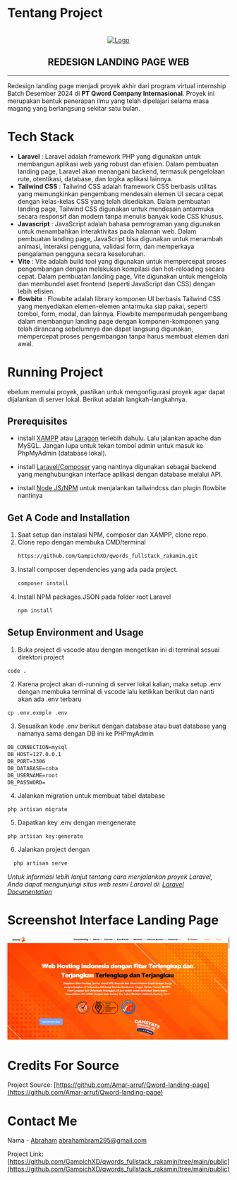 

# Tentang Project
<br />
<div align="center">
  <a href="#">
    <img src="https://www.qwords.com/wp-content/themes/qwords/assets/images/icons/logo-qw-light.webp" alt="Logo" width="auto" height="80">
  </a>

  <h2 align="center">REDESIGN LANDING PAGE WEB</h2>

  <hr>
</div>



Redesign landing page menjadi proyek akhir dari program virtual internship Batch Desember 2024 di **PT Qword Company Internasional**. Proyek ini merupakan bentuk penerapan ilmu yang telah dipelajari selama masa magang yang berlangsung sekitar satu bulan.



# Tech Stack

-   **Laravel** : Laravel adalah framework PHP yang digunakan untuk membangun aplikasi web yang robust dan efisien. Dalam pembuatan landing page, Laravel akan menangani backend, termasuk pengelolaan rute, otentikasi, database, dan logika aplikasi lainnya.
-   **Tailwind CSS** : Tailwind CSS adalah framework CSS berbasis utilitas yang memungkinkan pengembang mendesain elemen UI secara cepat dengan kelas-kelas CSS yang telah disediakan. Dalam pembuatan landing page, Tailwind CSS digunakan untuk mendesain antarmuka secara responsif dan modern tanpa menulis banyak kode CSS khusus.
-   **Javascript** : JavaScript adalah bahasa pemrograman yang digunakan untuk menambahkan interaktivitas pada halaman web. Dalam pembuatan landing page, JavaScript bisa digunakan untuk menambah animasi, interaksi pengguna, validasi form, dan memperkaya pengalaman pengguna secara keseluruhan.
-   **Vite** : Vite adalah build tool yang digunakan untuk mempercepat proses pengembangan dengan melakukan kompilasi dan hot-reloading secara cepat. Dalam pembuatan landing page, Vite digunakan untuk mengelola dan membundel aset frontend (seperti JavaScript dan CSS) dengan lebih efisien.
-   **flowbite** : Flowbite adalah library komponen UI berbasis Tailwind CSS yang menyediakan elemen-elemen antarmuka siap pakai, seperti tombol, form, modal, dan lainnya. Flowbite mempermudah pengembang dalam membangun landing page dengan komponen-komponen yang telah dirancang sebelumnya dan dapat langsung digunakan, mempercepat proses pengembangan tanpa harus membuat elemen dari awal.





# Running Project

ebelum memulai proyek, pastikan untuk mengonfigurasi proyek agar dapat dijalankan di server lokal. Berikut adalah langkah-langkahnya.

## Prerequisites

-   install [XAMPP](https://www.apachefriends.org/download.html) atau [Laragon](https://laragon.org/download/) terlebih dahulu. Lalu jalankan apache dan MySQL. Jangan lupa untuk tekan tombol admin untuk masuk ke PhpMyAdmin (database lokal).

- install [Laravel/Composer](https://laravel.com/docs/11.x/installation) yang nantinya digunakan sebagai backend yang menghubungkan interface aplikasi dengan database melalui API.

-   install [Node JS/NPM](https://nodejs.org/en/download/current) untuk menjalankan tailwindcss dan plugin flowbite nantinya



## Get A Code and Installation

1. Saat setup dan instalasi NPM, composer dan XAMPP, clone repo.
2. Clone repo dengan membuka CMD/terminal
    ```sh
    https://github.com/GampichXD/qwords_fullstack_rakamin.git
    ```
3. Install composer dependencies yang ada pada project.
    ```sh
    composer install
    ```
4. Install NPM packages.JSON pada folder root Laravel
    ```sh
    npm install
    ```





## Setup Environment and Usage
1. Buka project di vscode atau dengan mengetikan ini di terminal sesuai direktori project
```
code .
```
2. Karena project akan di-running di server lokal kalian, maka setup .env dengan membuka terminal di vscode lalu ketikkan berikut dan nanti akan ada .env terbaru
```
cp .env.exmple .env
```
3. Sesuaikan kode .env berikut dengan database atau buat database yang namanya sama dengan DB ini ke PHPmyAdmin
```
DB_CONNECTION=mysql
DB_HOST=127.0.0.1
DB_PORT=3306
DB_DATABASE=coba
DB_USERNAME=root
DB_PASSWORD=
```
4. Jalankan migration untuk membuat tabel database
```
php artisan migrate
```

5. Dapatkan key .env dengan mengenerate
```
php artisan key:generate
```

6. Jalankan project dengan
```ps
  php artisan serve
```

_Untuk informasi lebih lanjut tentang cara menjalankan proyek Laravel, Anda dapat mengunjungi situs web resmi Laravel di: [Laravel Documentation](https://laravel.com)_


# Screenshot Interface Landing Page
![Hero-section](/public/img/Screenshott.png)

# Credits For Source
Project Source: [https://github.com/Amar-arruf/Qword-landing-page](https://github.com/Amar-arruf/Qword-landing-page)

# Contact Me

Nama - [Abraham](https://www.linkedin.com/in/abraham-abraham-376b42244/) abrahambram295@gmail.com

Project Link: [https://github.com/GampichXD/qwords_fullstack_rakamin/tree/main/public](https://github.com/GampichXD/qwords_fullstack_rakamin/tree/main/public)




[contributors-shield]: https://img.shields.io/github/contributors/github_username/repo_name.svg?style=for-the-badge
[contributors-url]: https://github.com/github_username/repo_name/graphs/contributors
[forks-shield]: https://img.shields.io/github/forks/github_username/repo_name.svg?style=for-the-badge
[forks-url]: https://github.com/github_username/repo_name/network/members
[stars-shield]: https://img.shields.io/github/stars/github_username/repo_name.svg?style=for-the-badge
[stars-url]: https://github.com/github_username/repo_name/stargazers
[issues-shield]: https://img.shields.io/github/issues/github_username/repo_name.svg?style=for-the-badge
[issues-url]: https://github.com/github_username/repo_name/issues
[license-shield]: https://img.shields.io/github/license/github_username/repo_name.svg?style=for-the-badge
[license-url]: https://github.com/github_username/repo_name/blob/master/LICENSE.txt
[linkedin-shield]: https://img.shields.io/badge/-LinkedIn-black.svg?style=for-the-badge&logo=linkedin&colorB=555
[linkedin-url]: https://linkedin.com/in/linkedin_username
[product-screenshot]: images/screenshot.png
[Next.js]: https://img.shields.io/badge/next.js-000000?style=for-the-badge&logo=nextdotjs&logoColor=white
[Next-url]: https://nextjs.org/
[React.js]: https://img.shields.io/badge/React-20232A?style=for-the-badge&logo=react&logoColor=61DAFB
[React-url]: https://reactjs.org/
[Vue.js]: https://img.shields.io/badge/Vue.js-35495E?style=for-the-badge&logo=vuedotjs&logoColor=4FC08D
[Vue-url]: https://vuejs.org/
[Angular.io]: https://img.shields.io/badge/Angular-DD0031?style=for-the-badge&logo=angular&logoColor=white
[Angular-url]: https://angular.io/
[Svelte.dev]: https://img.shields.io/badge/Svelte-4A4A55?style=for-the-badge&logo=svelte&logoColor=FF3E00
[Svelte-url]: https://svelte.dev/
[Laravel.com]: https://img.shields.io/badge/Laravel-FF2D20?style=for-the-badge&logo=laravel&logoColor=white
[Laravel-url]: https://laravel.com
[Tailwind-url]: https://tailwindcss.com
[Tailwind.com]: https://img.shields.io/badge/tailwindcss-3246a8?style=for-the-badge&logo=tailwindcss&logoColor=white
[Bootstrap.com]: https://img.shields.io/badge/Bootstrap-563D7C?style=for-the-badge&logo=bootstrap&logoColor=white
[Bootstrap-url]: https://getbootstrap.com
[JQuery.com]: https://img.shields.io/badge/jQuery-0769AD?style=for-the-badge&logo=jquery&logoColor=white
[JQuery-url]: https://jquery.com
[Js.com]: https://javascript.info
[JS-image]: https://img.shields.io/badge/javascript-ebdd1c?style=for-the-badge&logo=javascript&logoColor=white
